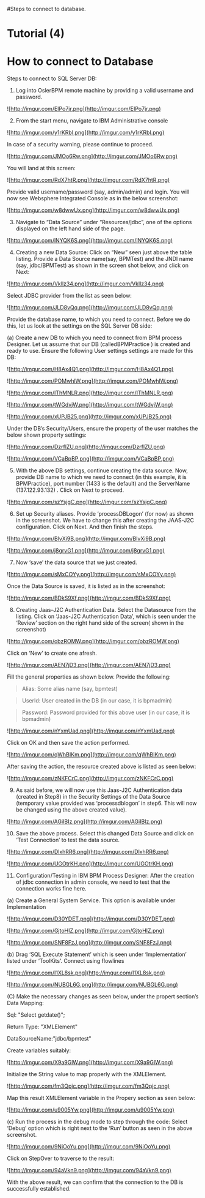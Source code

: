 #Steps to connect to database.

# Tutorial (4) #

# How to connect to Database #

Steps to connect to SQL Server DB:

1)	Log into OslerBPM remote machine by providing a valid username and password.


![http://imgur.com/EIPo7jr.png](http://imgur.com/EIPo7jr.png)


2)	From the start menu, navigate to IBM Administrative console


![http://imgur.com/y1rKRbI.png](http://imgur.com/y1rKRbI.png)


In case of a security warning, please continue to proceed.


![http://imgur.com/JMOo6Rw.png](http://imgur.com/JMOo6Rw.png)



You will land at this screen:


![http://imgur.com/RdX7htR.png](http://imgur.com/RdX7htR.png)



Provide valid username/password (say, admin/admin) and login. You will now see Websphere Integrated Console as in the below screenshot:


![http://imgur.com/w8dwwUx.png](http://imgur.com/w8dwwUx.png)


3)	Navigate to “Data Source” under “Resources/jdbc”, one of the options displayed on the left hand side of the page.


![http://imgur.com/lNYQK6S.png](http://imgur.com/lNYQK6S.png)





4) Creating a new Data Source:
Click on “New” seen just above the table listing. Provide a Data Source name(say, BPMTest) and the JNDI name (say, jdbc/BPMTest) as shown in the screen shot below, and click on Next:


![http://imgur.com/Vkllz34.png](http://imgur.com/Vkllz34.png)



Select JDBC provider from the list as seen below:


![http://imgur.com/JLD8vQq.png](http://imgur.com/JLD8vQq.png)



Provide the database name, to which you need to connect. Before we do this, let us look at the settings on the SQL Server DB side:

(a)	Create a new DB to which you need to connect from BPM process Designer.
Let us assume that our DB (calledBPMPractice ) is created and ready to use.
Ensure the following User settings settings are made for this DB:


![http://imgur.com/H8Ax4Q1.png](http://imgur.com/H8Ax4Q1.png)


![http://imgur.com/POMwhlW.png](http://imgur.com/POMwhlW.png)


![http://imgur.com/IThMNLR.png](http://imgur.com/IThMNLR.png)


![http://imgur.com/tWGdvjW.png](http://imgur.com/tWGdvjW.png)


![http://imgur.com/xUPJB25.png](http://imgur.com/xUPJB25.png)



Under the DB’s Security/Users, ensure the property of the user matches the below shown property settings:


![http://imgur.com/DzrflZU.png](http://imgur.com/DzrflZU.png)




![http://imgur.com/VCaBpBP.png](http://imgur.com/VCaBpBP.png)




5)	With the above DB settings, continue creating the data source. Now, provide DB name to which we need to connect (in this example, it is BPMPractice), port number (1433 is the default) and the ServerName (137.122.93.132) . Click on Next to proceed.


![http://imgur.com/szYsjgC.png](http://imgur.com/szYsjgC.png)




6)	Set up Security aliases. Provide ‘processDBLogon’ (for now) as shown in the screenshot. We have to change this after creating the JAAS-J2C configuration.
Click on Next. And then finish the steps.



![http://imgur.com/BlvXi9B.png](http://imgur.com/BlvXi9B.png)



![http://imgur.com/j8grvG1.png](http://imgur.com/j8grvG1.png)



7)	Now ‘save’ the data source that we just created.


![http://imgur.com/sMxCOYy.png](http://imgur.com/sMxCOYy.png)




Once the Data Source is saved, it is listed as in the screenshot:



![http://imgur.com/BDkS9Xf.png](http://imgur.com/BDkS9Xf.png)



8) Creating Jaas-J2C Authentication Data.
Select the Datasource from the listing. Click on ‘Jaas-J2C Authentication Data’, which is seen under the ‘Review’ section on the right hand side of the screen( shown in the screenshot)


![http://imgur.com/obzROMW.png](http://imgur.com/obzROMW.png)


Click on ‘New’ to create one afresh.


![http://imgur.com/AEN7jD3.png](http://imgur.com/AEN7jD3.png)



Fill the general properties as shown below.
Provide the following:
> Alias: Some alias name (say, bpmtest)

> UserId: User created in the DB (in our case, it is bpmadmin)

> Password: Password provided for this above user (in our case, it is bpmadmin)


![http://imgur.com/nYxmUad.png](http://imgur.com/nYxmUad.png)



Click on OK and then save the action performed.


![http://imgur.com/qWhBIKm.png](http://imgur.com/qWhBIKm.png)


After saving the action, the resource created above is listed as seen below:


![http://imgur.com/zNKFCrC.png](http://imgur.com/zNKFCrC.png)


9)	As said before, we will now use this Jaas-J2C Authentication data (created in Step8) in the Security Settings of the Data Source (temporary value provided was ‘processdblogon’ in step6. This will now be changed using the above created value).


![http://imgur.com/AGiIBIz.png](http://imgur.com/AGiIBIz.png)


10)	Save the above process. Select this changed Data Source and click on ‘Test Connection’ to test the data source.



![http://imgur.com/DlxhRR6.png](http://imgur.com/DlxhRR6.png)



![http://imgur.com/UGOtrKH.png](http://imgur.com/UGOtrKH.png)




11)	Configuration/Testing in IBM BPM Process Designer:
After the creation of jdbc connection in admin console, we need to test that the connection works fine here.

(a)	Create a General System Service. This option is available under Implementation



![http://imgur.com/D30YDET.png](http://imgur.com/D30YDET.png)



![http://imgur.com/GjtoHIZ.png](http://imgur.com/GjtoHIZ.png)



![http://imgur.com/SNF8FzJ.png](http://imgur.com/SNF8FzJ.png)




(b)	Drag ‘SQL Execute Statement’ which is seen under ‘Implementation’ listed under ‘ToolKits’. Connect using flowlines




![http://imgur.com/I1XL8sk.png](http://imgur.com/I1XL8sk.png)



![http://imgur.com/NUBGL6G.png](http://imgur.com/NUBGL6G.png)




(C) Make the necessary changes as seen below, under the propert section’s Data Mapping:

Sql: "Select getdate()";

Return Type: "XMLElement"

DataSourceName:"jdbc/bpmtest"


Create variables suitably:



![http://imgur.com/X9a9GlW.png](http://imgur.com/X9a9GlW.png)


Initialize the String value to map properly with the XMLElement.

![http://imgur.com/fm3Qpjc.png](http://imgur.com/fm3Qpjc.png)


Map this result XMLElement variable in the Propery section as seen below:



![http://imgur.com/u9005Yw.png](http://imgur.com/u9005Yw.png)



(c)	Run the process in the debug mode to step through the code: Select ‘Debug’ option which is right next to the ‘Run’ button as seen in the above screenshot.



![http://imgur.com/9NiOoYu.png](http://imgur.com/9NiOoYu.png)



Click on StepOver to traverse to the result:


![http://imgur.com/94aVkn9.png](http://imgur.com/94aVkn9.png)



With the above result, we can confirm that the connection to the DB is successfully established.